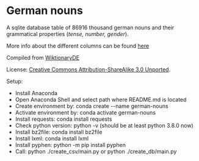 # German nouns
A sqlite database table of 86916 thousand german nouns and their grammatical properties (*tense, number, gender*).

More info about the different columns can be found [here](https://de.wiktionary.org/wiki/Hilfe:Flexionstabellen)

Compiled from [WiktionaryDE](https://de.wiktionary.org)

License: [Creative Commons Attribution-ShareAlike 3.0 Unported](https://creativecommons.org/licenses/by-sa/3.0/deed.en).

Setup:
- Install Anaconda
- Open Anaconda Shell and select path where README.md is located
- Create environment by: conda create --name german-nouns
- Activate environment by: conda activate german-nouns
- Install requests: conda install requests
- Check python version: python -v (should be at least python 3.8.0 now)
- Install bz2file: conda install bz2file
- Install lxml: conda install lxml
- Install pyphen: python -m pip install pyphen
- Call: python ./create_csv/main.py or python ./create_db/main.py
